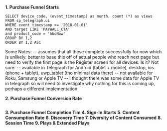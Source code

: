 **1.  Purchase Funnel Starts**

```
SELECT device_code, (event_timestamp) as month, count (*) as views 
FROM sp_telegraph.ui
WHERE event_timestamp >= '2018-01-01'
AND target LIKE 'PAYWALL_CTA'   
and product_code = 'hboNow'
GROUP BY 1,2
ORDER BY 1,2 ASC
```

Some Notes: 
-- assumes that all these complete successfully for now which is unlikely. better to base this off of actual people who reach next page but need to verify the first page is the Register screen for all devices. Is it? Not sure.
-- available in Telegraph fpr Android (tablet + mobile), desktop, ios (phone + tablet), uwp_tablet (tho minimal data there)
-- not available for Roku, Samsung or Apple TV
-- I thought there was some data for Apple TV in telegraph so will need to investigate why nothing for this is coming up, perhaps a different implementation

**2.       Purchase Funnel Conversion Rate**

```
```


**3.       Purchase Funnel Completion Tim**
**4.       Sign-In Starts**
**5.       Content Consumption Rate**
**6.       Discovery Time**
**7.       Diversity of Content Consumed**
**8.       Session Time**
**9.       Plays & Extended Plays**

